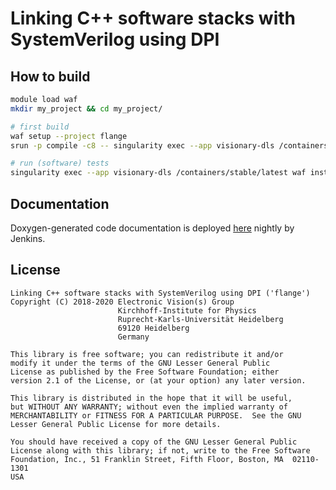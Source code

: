 # Linking C++ software stacks with SystemVerilog using DPI

## How to build

```bash
module load waf
mkdir my_project && cd my_project/

# first build
waf setup --project flange
srun -p compile -c8 -- singularity exec --app visionary-dls /containers/stable/latest waf configure install --test-execnone

# run (software) tests
singularity exec --app visionary-dls /containers/stable/latest waf install --test-execall
```

## Documentation

Doxygen-generated code documentation is deployed [here](https://jenkins.bioai.eu/job/bld_nightly-flange/Documentation_20_28flange_29/) nightly by Jenkins.

## License
```
Linking C++ software stacks with SystemVerilog using DPI ('flange')
Copyright (C) 2018-2020 Electronic Vision(s) Group
                        Kirchhoff-Institute for Physics
                        Ruprecht-Karls-Universität Heidelberg
                        69120 Heidelberg
                        Germany

This library is free software; you can redistribute it and/or
modify it under the terms of the GNU Lesser General Public
License as published by the Free Software Foundation; either
version 2.1 of the License, or (at your option) any later version.

This library is distributed in the hope that it will be useful,
but WITHOUT ANY WARRANTY; without even the implied warranty of
MERCHANTABILITY or FITNESS FOR A PARTICULAR PURPOSE.  See the GNU
Lesser General Public License for more details.

You should have received a copy of the GNU Lesser General Public
License along with this library; if not, write to the Free Software
Foundation, Inc., 51 Franklin Street, Fifth Floor, Boston, MA  02110-1301
USA
```
